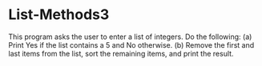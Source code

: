 # List-Methods3
This program asks the user to enter a list of integers. Do the following: 
  (a) Print Yes if the list contains a 5 and No otherwise.
  (b) Remove the first and last items from the list, sort the remaining items, and print the result.
